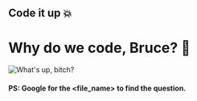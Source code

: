 ## Code it up :boom:


# Why do we code, Bruce? :bat:

![What's up, bitch?](https://res.cloudinary.com/jerrick/image/upload/w_720/i8tuygkjgjfuoewrajnk.jpg)


#### PS: Google for the <file_name> to find the question.
